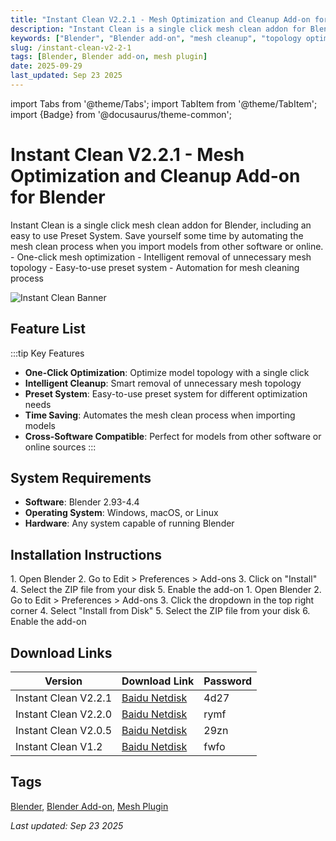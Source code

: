 ```yaml
---
title: "Instant Clean V2.2.1 - Mesh Optimization and Cleanup Add-on for Blender"
description: "Instant Clean is a single click mesh clean addon for Blender that intelligently removes unnecessary mesh topology with an easy-to-use preset system."
keywords: ["Blender", "Blender add-on", "mesh cleanup", "topology optimization", "modeling", "mesh processing"]
slug: /instant-clean-v2-2-1
tags: [Blender, Blender add-on, mesh plugin]
date: 2025-09-29
last_updated: Sep 23 2025
---
```


import Tabs from '@theme/Tabs';
import TabItem from '@theme/TabItem';
import {Badge} from '@docusaurus/theme-common';

# Instant Clean V2.2.1 - Mesh Optimization and Cleanup Add-on for Blender

<Tabs>
<TabItem value="overview" label="Overview" default>
Instant Clean is a single click mesh clean addon for Blender, including an easy to use Preset System. Save yourself some time by automating the mesh clean process when you import models from other software or online.
</TabItem>
<TabItem value="features" label="Features">
- One-click mesh optimization
- Intelligent removal of unnecessary mesh topology
- Easy-to-use preset system
- Automation for mesh cleaning process
</TabItem>
</Tabs>

![Instant Clean Banner](https://www.gfxcamp.com/wp-content/uploads/2023/03/Instant-Clean.jpg)

## Feature List

:::tip Key Features
- **One-Click Optimization**: Optimize model topology with a single click
- **Intelligent Cleanup**: Smart removal of unnecessary mesh topology
- **Preset System**: Easy-to-use preset system for different optimization needs
- **Time Saving**: Automates the mesh clean process when importing models
- **Cross-Software Compatible**: Perfect for models from other software or online sources
:::

## System Requirements

- **Software**: Blender 2.93-4.4
- **Operating System**: Windows, macOS, or Linux
- **Hardware**: Any system capable of running Blender

## Installation Instructions

<Tabs groupId="blender-version">
<TabItem value="blender-4-lower" label="Blender 4 or Lower" default>
1. Open Blender
2. Go to Edit > Preferences > Add-ons
3. Click on "Install"
4. Select the ZIP file from your disk
5. Enable the add-on
</TabItem>
<TabItem value="blender-41-higher" label="Blender 4.1 or Higher">
1. Open Blender
2. Go to Edit > Preferences > Add-ons
3. Click the dropdown in the top right corner
4. Select "Install from Disk"
5. Select the ZIP file from your disk
6. Enable the add-on
</TabItem>
</Tabs>

## Download Links

| Version | Download Link | Password |
|--------|---------------|----------|
| Instant Clean V2.2.1 | [Baidu Netdisk](https://pan.baidu.com/s/1dUuZS3qDgHddi-Ivzjf9lQ?pwd=4d27) | 4d27 |
| Instant Clean V2.2.0 | [Baidu Netdisk](https://pan.baidu.com/s/1ZwpdZBwtDFgghOM__3a_BA?pwd=rymf) | rymf |
| Instant Clean V2.0.5 | [Baidu Netdisk](https://pan.baidu.com/s/1ZGncohDRkyCzi7uhvPUZPQ?pwd=29zn) | 29zn |
| Instant Clean V1.2 | [Baidu Netdisk](https://pan.baidu.com/s/1zSlvCiqJo1kfiTo-8JZN-A?pwd=fwfo) | fwfo |

## Tags
[Blender](/tag/blender/), [Blender Add-on](/tag/blender-add-on/), [Mesh Plugin](/tag/mesh-plugin/)

_Last updated: Sep 23 2025_
